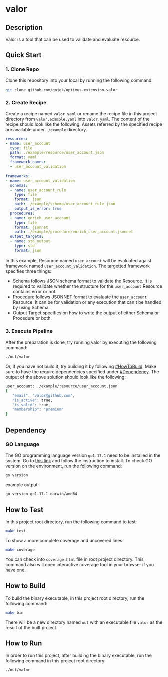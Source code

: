 # valor

## Description

Valor is a tool that can be used to validate and evaluate resource.

## Quick Start

### 1. Clone Repo

Clone this repository into your local by running the following command:

```zsh
git clone github.com/gojek/optimus-extension-valor
```

### 2. Create Recipe

Create a recipe named `valor.yaml` or rename the recipe file in
this project directory from `valor.example.yaml` into `valor.yaml`.
The content of the recipe should look like the following.
Assets referred by the specified recipe are available under `./example` directory.

```yaml
resources: 
- name: user_account
  type: file
  path: ./example/resource/user_account.json
  format: yaml
  framework_names:
  - user_account_validation

frameworks:
- name: user_account_validation
  schemas:
  - name: user_account_rule
    type: file
    format: json
    path: ./example/schema/user_account_rule.json
    output_is_error: true
  procedures:
  - name: enrich_user_account
    type: file
    format: jsonnet
    path: ./example/procedure/enrich_user_account.jsonnet
  output_targets:
  - name: std_output
    type: std
    format: json
```

In this example, Resource named `user_account` will be evaluated agaist
framework named `user_account_validation`. The targetted framework
specifies three things:

* Schema follows JSON schema format to validate the Resource. It is
required to validate whether the structure for the `user_account`
Resource contains error or not.
* Procedure follows JSONNET format to evaluate the `user_account` Resource.
It can be for validation or any execution that can't be handled by
using Schema.
* Output Target specifies on how to write the output of either Schema or
Procedure or both.

### 3. Execute Pipeline

After the preparation is done, try running valor by executing the following
command:

```zsh
./out/valor
```

Or, if you have not build it, try building it by following [#HowToBuild](#how-to-build).
Make sure to have the require dependencies specified under [#Dependency](#dependency).
The output of the above solution should look like the following:

```zsh
user_account: ./example/resource/user_account.json
{
   "email": "valor@github.com",
   "is_active": true,
   "is_valid": true,
   "membership": "premium"
}
```

## Dependency

### GO Language

The GO programming language version `go1.17.1` need to be installed
in the system. Go to [this link](https://golang.org/doc/install) and follow
the instruction to install. To check GO version on the environment, run the following command:

```bash
go version
```

example output:

```bash
go version go1.17.1 darwin/amd64
```

## How to Test

In this project root directory, run the following command to test:

```bash
make test
```

To show a more complete coverage and uncovered lines:

```bash
make coverage
```

You can check into `coverage.html` file in root project directory.
This command also will open interactive coverage tool in your browser if you have one.

## How to Build

To build the binary executable, in this project root directory, run the following command:

```bash
make bin
```

There will be a new directory named `out` with an executable file `valor` as the result of the built project.

## How to Run

In order to run this project, after building the binary executable, run
the following command in this project root directory:

```bash
./out/valor
```
